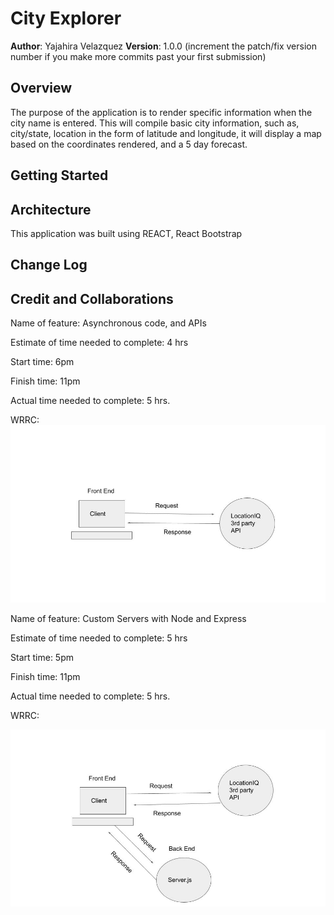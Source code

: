 # City Explorer

**Author**: Yajahira Velazquez
**Version**: 1.0.0 (increment the patch/fix version number if you make more commits past your first submission)

## Overview
The purpose of the application is to render specific information when the city name is entered. This will compile basic city information, such as, city/state, location in the form of latitude and longitude, it will display a map based on the coordinates rendered, and a 5 day forecast.

## Getting Started
<!-- What are the steps that a user must take in order to build this app on their own machine and get it running? -->


## Architecture
<!-- Provide a detailed description of the application design. What technologies (languages, libraries, etc) you're using, and any other relevant design information. -->
This application was built using REACT, React Bootstrap
## Change Log
<!-- Use this area to document the iterative changes made to your application as each feature is successfully implemented. Use time stamps. Here's an example:

01-01-2001 4:59pm - Application now has a fully-functional express server, with a GET route for the location resource. -->

## Credit and Collaborations
<!-- Give credit (and a link) to other people or resources that helped you build this application. -->

Name of feature: Asynchronous code, and APIs

Estimate of time needed to complete: 4 hrs

Start time: 6pm

Finish time: 11pm

Actual time needed to complete: 5 hrs.

WRRC:
![Lab 6 WRRC](/public/images/wrrc%20lab-6.jpg)

Name of feature: Custom Servers with Node and Express

Estimate of time needed to complete: 5 hrs

Start time: 5pm

Finish time: 11pm

Actual time needed to complete: 5 hrs.

WRRC:

![Lab 6 WRRC](/public/images/wrrc%20lab-7.jpg)
